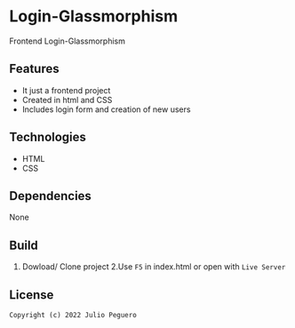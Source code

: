 # Login-Glassmorphism
Frontend Login-Glassmorphism

## Features

- It just a frontend project
- Created in html and CSS
- Includes login form and creation of new users

## Technologies

- HTML
- CSS

## Dependencies

None

## Build

1. Dowload/ Clone project
2.Use `F5` in index.html or open with `Live Server`

## License 

`Copyright (c) 2022 Julio Peguero`
